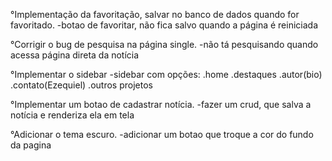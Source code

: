 °Implementação da favoritação, salvar no banco de dados quando for favoritado.
    -botao de favoritar, não fica salvo quando a página é reiniciada

°Corrigir o bug de pesquisa na página single.
    -não tá pesquisando quando acessa página direta da notícia

°Implementar o sidebar
    -sidebar com opções:
        .home
        .destaques
        .autor(bio)
        .contato(Ezequiel)
        .outros projetos

°Implementar um botao de cadastrar notícia.
    -fazer um crud, que salva a notícia e renderiza ela em tela

°Adicionar o tema escuro.
    -adicionar um botao que troque a cor do fundo da pagina
